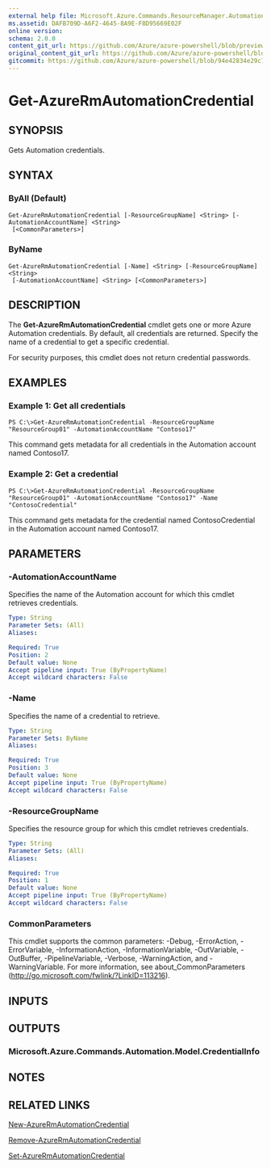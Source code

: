 ```yaml
---
external help file: Microsoft.Azure.Commands.ResourceManager.Automation.dll-Help.xml
ms.assetid: DAFB709D-A6F2-4645-8A9E-F8D95669E02F
online version:
schema: 2.0.0
content_git_url: https://github.com/Azure/azure-powershell/blob/preview/src/ResourceManager/Automation/Commands.Automation/help/Get-AzureRMAutomationCredential.md
original_content_git_url: https://github.com/Azure/azure-powershell/blob/preview/src/ResourceManager/Automation/Commands.Automation/help/Get-AzureRMAutomationCredential.md
gitcommit: https://github.com/Azure/azure-powershell/blob/94e42834e29c78cafba9e3f1e99e14af92561036
---
```


# Get-AzureRmAutomationCredential

## SYNOPSIS
Gets Automation credentials.

## SYNTAX

### ByAll (Default)
```
Get-AzureRmAutomationCredential [-ResourceGroupName] <String> [-AutomationAccountName] <String>
 [<CommonParameters>]
```

### ByName
```
Get-AzureRmAutomationCredential [-Name] <String> [-ResourceGroupName] <String>
 [-AutomationAccountName] <String> [<CommonParameters>]
```

## DESCRIPTION
The **Get-AzureRmAutomationCredential** cmdlet gets one or more Azure Automation credentials.
By default, all credentials are returned.
Specify the name of a credential to get a specific credential.

For security purposes, this cmdlet does not return credential passwords.

## EXAMPLES

### Example 1: Get all credentials
```
PS C:\>Get-AzureRmAutomationCredential -ResourceGroupName "ResourceGroup01" -AutomationAccountName "Contoso17"
```

This command gets metadata for all credentials in the Automation account named Contoso17.

### Example 2: Get a credential
```
PS C:\>Get-AzureRmAutomationCredential -ResourceGroupName "ResourceGroup01" -AutomationAccountName "Contoso17" -Name "ContosoCredential"
```

This command gets metadata for the credential named ContosoCredential in the Automation account named Contoso17.

## PARAMETERS

### -AutomationAccountName
Specifies the name of the Automation account for which this cmdlet retrieves credentials.

```yaml
Type: String
Parameter Sets: (All)
Aliases: 

Required: True
Position: 2
Default value: None
Accept pipeline input: True (ByPropertyName)
Accept wildcard characters: False
```

### -Name
Specifies the name of a credential to retrieve.

```yaml
Type: String
Parameter Sets: ByName
Aliases: 

Required: True
Position: 3
Default value: None
Accept pipeline input: True (ByPropertyName)
Accept wildcard characters: False
```

### -ResourceGroupName
Specifies the resource group for which this cmdlet retrieves credentials.

```yaml
Type: String
Parameter Sets: (All)
Aliases: 

Required: True
Position: 1
Default value: None
Accept pipeline input: True (ByPropertyName)
Accept wildcard characters: False
```

### CommonParameters
This cmdlet supports the common parameters: -Debug, -ErrorAction, -ErrorVariable, -InformationAction, -InformationVariable, -OutVariable, -OutBuffer, -PipelineVariable, -Verbose, -WarningAction, and -WarningVariable. For more information, see about_CommonParameters (http://go.microsoft.com/fwlink/?LinkID=113216).

## INPUTS

## OUTPUTS

### Microsoft.Azure.Commands.Automation.Model.CredentialInfo

## NOTES

## RELATED LINKS

[New-AzureRmAutomationCredential](./New-AzureRMAutomationCredential.md)

[Remove-AzureRmAutomationCredential](./Remove-AzureRMAutomationCredential.md)

[Set-AzureRmAutomationCredential](./Set-AzureRMAutomationCredential.md)


